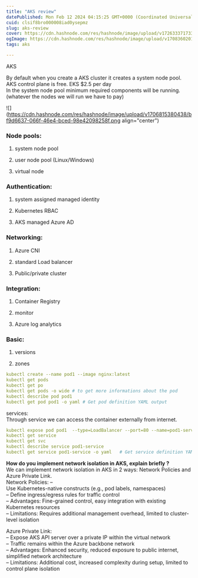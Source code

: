 ```yaml
---
title: "AKS review"
datePublished: Mon Feb 12 2024 04:15:25 GMT+0000 (Coordinated Universal Time)
cuid: clsif8bro000008iad0ysepmz
slug: aks-review
cover: https://cdn.hashnode.com/res/hashnode/image/upload/v1726333717334/51deea6b-05eb-49f6-8eb7-2703983f1c64.png
ogImage: https://cdn.hashnode.com/res/hashnode/image/upload/v1708360201695/d94bc8ad-00eb-407f-8c38-c7e262e40a31.png
tags: aks

---
```


AKS

By default when you create a AKS cluster it creates a system node pool. AKS control plane is free. EKS $2.5 per day  
In the system node pool minimum required components will be running. (whatever the nodes we will run we have to pay)

![](https://cdn.hashnode.com/res/hashnode/image/upload/v1706815380438/bf9d6637-066f-46e4-bced-98e42098258f.png align="center")

### Node pools:

1. system node pool
    
2. user node pool (Linux/Windows)
    
3. virtual node
    

### Authentication:

1. system assigned managed identity
    
2. Kubernetes RBAC
    
3. AKS managed Azure AD
    

### Networking:

1. Azure CNI
    
2. standard Load balancer
    
3. Public/private cluster
    

### Integration:

1. Container Registry
    
2. monitor
    
3. Azure log analytics
    

### Basic:

1. versions
    
2. zones
    

```yaml
kubectl create --name pod1 --image nginx:latest
kubectl get pods
kubectl get po
kubectl get pods -o wide # to get more informations about the pod
kubectl describe pod pod1
kubectl get pod pod1 -o yaml # Get pod definition YAML output
```

services:  
Through service we can access the container externally from internet.

```yaml
kubectl expose pod pod1  --type=LoadBalancer --port=80 --name=pod1-service
kubectl get service 
kubectl get svc
kubectl describe service pod1-service
kubectl get service pod1-service -o yaml   # Get service definition YAML output
```

  
**How do you implement network isolation in AKS, explain briefly ?**  
We can implement network isolation in AKS in 2 ways: Network Policies and Azure Private Link.  
Network Policies: –  
Use Kubernetes-native constructs (e.g., pod labels, namespaces)  
– Define ingress/egress rules for traffic control  
– Advantages: Fine-grained control, easy integration with existing Kubernetes resources  
– Limitations: Requires additional management overhead, limited to cluster-level isolation

Azure Private Link:  
– Expose AKS API server over a private IP within the virtual network  
– Traffic remains within the Azure backbone network  
– Advantages: Enhanced security, reduced exposure to public internet, simplified network architecture  
– Limitations: Additional cost, increased complexity during setup, limited to control plane isolation